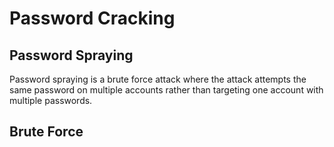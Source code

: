 # Password Cracking 

## Password Spraying
Password spraying is a brute force attack where the attack attempts the same password on multiple accounts rather than targeting one account with multiple passwords.

## Brute Force
